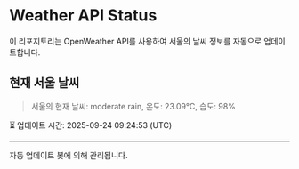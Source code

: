 
# Weather API Status

이 리포지토리는 OpenWeather API를 사용하여 서울의 날씨 정보를 자동으로 업데이트합니다.

## 현재 서울 날씨
> 서울의 현재 날씨: moderate rain, 온도: 23.09°C, 습도: 98%

⏳ 업데이트 시간: 2025-09-24 09:24:53 (UTC)

---
자동 업데이트 봇에 의해 관리됩니다.
